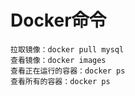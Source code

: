 # Docker命令
```text
拉取镜像：docker pull mysql
查看镜像：docker images
查看正在运行的容器：docker ps
查看所有的容器：docker ps
```

